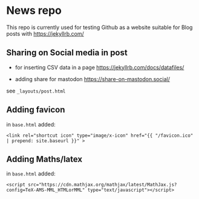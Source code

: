 # News repo

This repo is currently used for testing Github as a website suitable for 
Blog posts with https://jekyllrb.com/

##  Sharing on Social media in post

- for inserting CSV data in a page
 https://jekyllrb.com/docs/datafiles/

- adding share for mastodon
  https://share-on-mastodon.social/

see ```_layouts/post.html``` 
 
## Adding favicon

in `base.html` added:

```
<link rel="shortcut icon" type="image/x-icon" href="{{ "/favicon.ico" | prepend: site.baseurl }}" > 
```

## Adding Maths/latex  


in `base.html` added:

```
<script src="https://cdn.mathjax.org/mathjax/latest/MathJax.js?config=TeX-AMS-MML_HTMLorMML" type="text/javascript"></script>
```